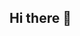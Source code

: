 ## Hi there 👋

<!--
**juansagarra/juansagarra** is a ✨ _special_ ✨ repository because its `README.md` (this file) appears on your GitHub profile.

Here are some ideas to get you started:

- 🔭 I’m currently working on Web, Pgm, & Db Foundation (2024FA.CTI.110.0004)
- 🌱 I’m currently learning how to use GitHub
- 👯 I’m looking to collaborate on different things
- 🤔 I’m looking for help with Github
- 💬 Ask me about Service management
- 📫 How to reach me: juansagarra@gmail.om
- 😄 Pronouns: He/Him
- ⚡ Fun fact: I have 8 fingers in my left hand which is not true, of course

name						Juan Martinez-Sagarra Gonzalez
email						juansagarra@gmail.com
description of your Github account		Account for the semester in WakeTech
description of the repository you created	Repository for the exercises 
description of the steps to clone		I clicked "File" and then "Clone Repository". I selected the local folder to clone it by default and then clicked "Clone"




-->
